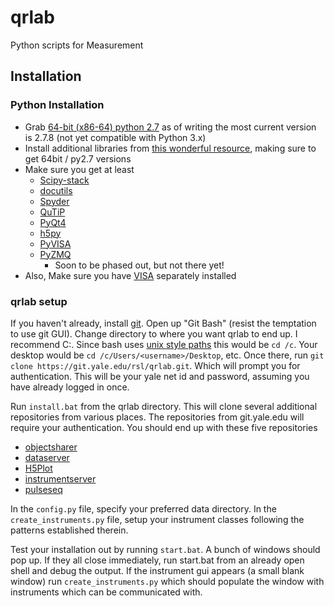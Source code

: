 qrlab
=====

Python scripts for Measurement

Installation
------------

### Python Installation

- Grab [64-bit (x86-64) python 2.7](https://www.python.org/downloads/windows/)
as of writing the most current version is 2.7.8 (not yet compatible with Python 3.x)
- Install additional libraries from [this wonderful resource](http://www.lfd.uci.edu/~gohlke/pythonlibs/), making sure to get 64bit / py2.7 versions
- Make sure you get at least
  - [Scipy-stack](http://www.lfd.uci.edu/~gohlke/pythonlibs/#scipy-stack)
  - [docutils](http://www.lfd.uci.edu/~gohlke/pythonlibs/#docutils)
  - [Spyder](http://www.lfd.uci.edu/~gohlke/pythonlibs/#spyder)
  - [QuTiP](http://www.lfd.uci.edu/~gohlke/pythonlibs/#qutip)
  - [PyQt4](http://www.lfd.uci.edu/~gohlke/pythonlibs/#pyqt4)
  - [h5py](http://www.lfd.uci.edu/~gohlke/pythonlibs/#h5py)
  - [PyVISA](http://www.lfd.uci.edu/~gohlke/pythonlibs/#pyvisa)
  - [PyZMQ](http://www.lfd.uci.edu/~gohlke/pythonlibs/#pyzmq)
  	- Soon to be phased out, but not there yet!
- Also, Make sure you have [VISA](http://www.ni.com/visa/) separately installed

### qrlab setup

If you haven't already, install [git](http://git-scm.com/download/win).  Open
up "Git Bash" (resist the temptation to use git GUI). Change directory to where
you want qrlab to end up. I recommend C:\. Since bash uses 
[unix style paths](http://en.wikipedia.org/wiki/Path_%28computing%29#Unix_style)
this would be `cd /c`. Your desktop would be `cd /c/Users/<username>/Desktop`,
etc. Once there, run `git clone https://git.yale.edu/rsl/qrlab.git`. Which will
prompt you for authentication. This will be your yale net id and password,
assuming you have already logged in once.

Run `install.bat` from the qrlab directory. This will clone several
additional repositories from various places. The repositories from
git.yale.edu will require your authentication.  You should
end up with these five repositories

- [objectsharer](http://github.com/heeres/objectsharer)
- [dataserver](http://github.com/heeres/dataserver)
- [H5Plot](http://github.com/philreinhold/h5plot)
- [instrumentserver](http://git.yale.edu/rsl/instrumentserver)
- [pulseseq](http://git.yale.edu/rsl/pulseseq)

In the `config.py` file, specify your preferred data directory. In the
`create_instruments.py` file, setup your instrument classes following the 
patterns established therein.

Test your installation out by running `start.bat`. A bunch of windows should
pop up. If they all close immediately, run start.bat from an already open
shell and debug the output. If the instrument gui appears (a small blank window)
run `create_instruments.py` which should populate the window with instruments which can be communicated with.
